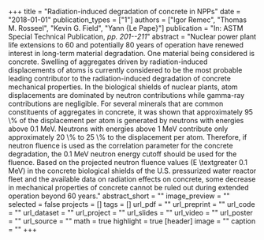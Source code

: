 +++
title = "Radiation-induced degradation of concrete in NPPs"
date = "2018-01-01"
publication_types = ["1"]
authors = ["Igor Remec", "Thomas M. Rosseel", "Kevin G. Field", "Yann {Le Pape}"]
publication = "In: ASTM Special Technical Publication, _pp. 201--211_"
abstract = "Nuclear power plant life extensions to 60 and potentially 80 years of operation have renewed interest in long-term material degradation. One material being considered is concrete. Swelling of aggregates driven by radiation-induced displacements of atoms is currently considered to be the most probable leading contributor to the radiation-induced degradation of concrete mechanical properties. In the biological shields of nuclear plants, atom displacements are dominated by neutron contributions while gamma-ray contributions are negligible. For several minerals that are common constituents of aggregates in concrete, it was shown that approximately 95 \\% of the displacement per atom is generated by neutrons with energies above 0.1 MeV. Neutrons with energies above 1 MeV contribute only approximately 20 \\% to 25 \\% to the displacement per atom. Therefore, if neutron fluence is used as the correlation parameter for the concrete degradation, the 0.1 MeV neutron energy cutoff should be used for the fluence. Based on the projected neutron fluence values (E \\textgreater 0.1 MeV) in the concrete biological shields of the U.S. pressurized water reactor fleet and the available data on radiation effects on concrete, some decrease in mechanical properties of concrete cannot be ruled out during extended operation beyond 60 years."
abstract_short = ""
image_preview = ""
selected = false
projects = []
tags = []
url_pdf = ""
url_preprint = ""
url_code = ""
url_dataset = ""
url_project = ""
url_slides = ""
url_video = ""
url_poster = ""
url_source = ""
math = true
highlight = true
[header]
image = ""
caption = ""
+++
